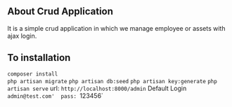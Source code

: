 
## About Crud Application 
It is a simple crud application in which we manage employee or assets with ajax login.

## To installation
  `composer install`  
  `php artisan migrate`
  `php artisan db:seed`
  `php artisan key:generate`
  `php artisan serve`
  url: `http://localhost:8000/admin`
  Default Login `admin@test.com'  pass: `123456`
